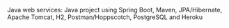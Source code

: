 Java web services: 
Java project using Spring Boot, Maven, JPA/Hibernate, Apache Tomcat, H2, Postman/Hoppscotch, PostgreSQL and Heroku
